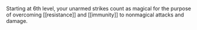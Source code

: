 Starting at 6th level, your unarmed strikes count as magical for the purpose of overcoming [[resistance]] and [[immunity]] to nonmagical attacks and damage.
